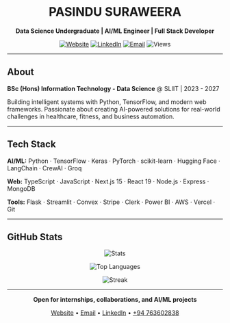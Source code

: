 <div align="center">

# PASINDU SURAWEERA

**Data Science Undergraduate | AI/ML Engineer | Full Stack Developer**

[![Website](https://img.shields.io/badge/pasindusuraweera.com-00D9FF?style=flat-square&logo=google-chrome&logoColor=white)](https://pasindusuraweera.com)
[![LinkedIn](https://img.shields.io/badge/LinkedIn-0077B5?style=flat-square&logo=linkedin&logoColor=white)](https://linkedin.com/in/pasindu-suraweera-03s)
[![Email](https://img.shields.io/badge/Email-EA4335?style=flat-square&logo=gmail&logoColor=white)](mailto:pssuraweera2003@gmail.com)
![Views](https://komarev.com/ghpvc/?username=PasinduSuraweera&color=00D9FF&style=flat-square)

</div>

---

## About

**BSc (Hons) Information Technology - Data Science** @ SLIIT | 2023 - 2027

Building intelligent systems with Python, TensorFlow, and modern web frameworks. Passionate about creating AI-powered solutions for real-world challenges in healthcare, fitness, and business automation.

---

## Tech Stack

**AI/ML:** Python · TensorFlow · Keras · PyTorch · scikit-learn · Hugging Face · LangChain · CrewAI · Groq

**Web:** TypeScript · JavaScript · Next.js 15 · React 19 · Node.js · Express · MongoDB

**Tools:** Flask · Streamlit · Convex · Stripe · Clerk · Power BI · AWS · Vercel · Git

---

## GitHub Stats

<div align="center">

![Stats](https://github-readme-stats.vercel.app/api?username=PasinduSuraweera&show_icons=true&theme=dark&hide_border=true&bg_color=0D1117&title_color=00D9FF&icon_color=00D9FF&text_color=ffffff&count_private=true)

![Top Languages](https://github-readme-stats.vercel.app/api/top-langs/?username=PasinduSuraweera&layout=compact&theme=dark&hide_border=true&bg_color=0D1117&title_color=00D9FF&text_color=ffffff&langs_count=6)

![Streak](https://github-readme-streak-stats.herokuapp.com/?user=PasinduSuraweera&theme=dark&hide_border=true&background=0D1117&ring=00D9FF&fire=00D9FF&currStreakLabel=00D9FF)

</div>

---

<div align="center">

**Open for internships, collaborations, and AI/ML projects**

[Website](https://pasindusuraweera.com) • [Email](mailto:pssuraweera2003@gmail.com) • [LinkedIn](https://linkedin.com/in/pasindu-suraweera-03s) • [+94 763602838](tel:+94763602838)

</div>
